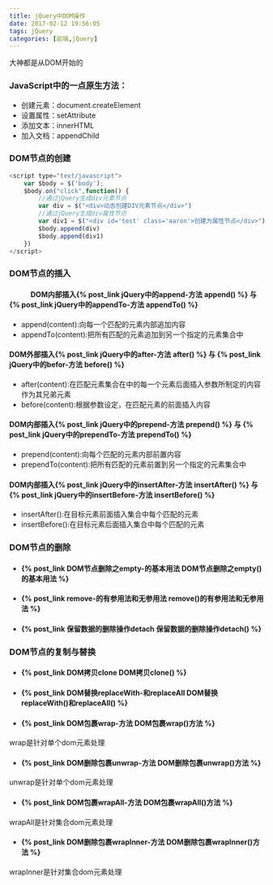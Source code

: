```yaml
---
title: jQuery中DOM操作
date: 2017-02-12 19:56:05
tags: jQuery
categories: [前端,jQuery]
---
```

大神都是从DOM开始的
<!--more-->
### JavaScript中的一点原生方法：
- 创建元素：document.createElement
- 设置属性：setAttribute
- 添加文本：innerHTML
- 加入文档：appendChild
### DOM节点的创建
```js
<script type="text/javascript">
    var $body = $('body');
    $body.on("click",function() {
        //通过jQuery生成div元素节点
        var div = $("<div>动态创建DIV元素节点</div>")
        //通过jQuery生成div属性节点
        var div1 = $("<div id='test' class='aaron'>创建为属性节点</div>")
        $body.append(div)
        $body.append(div1)        
    })
</script>
```
### DOM节点的插入 ###
 #### 　　　DOM内部插入{% post_link jQuery中的append-方法 append() %} 与 {% post_link jQuery中的appendTo-方法 appendTo() %} 
- append(content):向每一个匹配的元素内部追加内容
- appendTo(content):把所有匹配的元素追加到另一个指定的元素集合中
 #### DOM外部插入{% post_link jQuery中的after-方法 after() %} 与 {% post_link jQuery中的befor-方法 before() %} 
- after(content):在匹配元素集合在中的每一个元素后面插入参数所制定的内容作为其兄弟元素
- before(content):根据参数设定，在匹配元素的前面插入内容
 #### DOM内部插入{% post_link jQuery中的prepend-方法 prepend() %} 与 {% post_link jQuery中的prependTo-方法 prependTo() %} 
- prepend(content):向每个匹配的元素内部前置内容
- prependTo(content):把所有匹配的元素前置到另一个指定的元素集合中
 #### DOM内部插入{% post_link jQuery中的insertAfter-方法 insertAfter() %} 与 {% post_link jQuery中的insertBefore-方法 insertBefore() %} 
- insertAfter():在目标元素前面插入集合中每个匹配的元素
- insertBefore():在目标元素后面插入集合中每个匹配的元素
### DOM节点的删除
- #### {% post_link DOM节点删除之empty-的基本用法 DOM节点删除之empty()的基本用法 %}
- #### {% post_link remove-的有参用法和无参用法 remove()的有参用法和无参用法 %}
- #### {% post_link 保留数据的删除操作detach 保留数据的删除操作detach() %}
### DOM节点的复制与替换
- #### {% post_link DOM拷贝clone DOM拷贝clone() %}
- #### {% post_link DOM替换replaceWith-和replaceAll DOM替换replaceWith()和replaceAll() %}
- #### {% post_link DOM包裹wrap-方法 DOM包裹wrap()方法 %}
wrap是针对单个dom元素处理
- #### {% post_link DOM删除包裹unwrap-方法 DOM删除包裹unwrap()方法 %}
unwrap是针对单个dom元素处理
- #### {% post_link DOM包裹wrapAll-方法 DOM包裹wrapAll()方法 %}
wrapAll是针对集合dom元素处理
- #### {% post_link DOM删除包裹wrapInner-方法 DOM删除包裹wrapInner()方法 %}
wrapInner是针对集合dom元素处理
